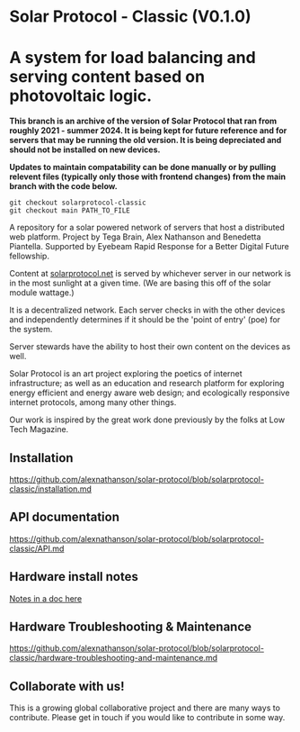 # Solar Protocol - Classic (V0.1.0)

A system for load balancing and serving content based on photovoltaic logic.
=======

<strong>
	<p>
		This branch is an archive of the version of Solar Protocol that ran from roughly 2021 - summer 2024. It is being kept for future reference and for servers that may be running the old version. It is being depreciated and should not be installed on new devices.
	</p>
	<p>
		Updates to maintain compatability can be done manually or by pulling relevent files (typically only those with frontend changes) from the main branch with the code below.
	</p>
</strong>

`git checkout solarprotocol-classic`<br>
`git checkout main PATH_TO_FILE`


A repository for a solar powered network of servers that host a distributed web platform. Project by Tega Brain, Alex Nathanson and Benedetta Piantella. Supported by Eyebeam Rapid Response for a Better Digital Future fellowship.

Content at <a href="http://www.solarprotocol.net">solarprotocol.net</a> is served by whichever server in our network is in the most sunlight at a given time. (We are basing this off of the solar module wattage.)

It is a decentralized network. Each server checks in with the other devices and independently determines if it should be the 'point of entry' (poe) for the system.

Server stewards have the ability to host their own content on the devices as well.

Solar Protocol is an art project exploring the poetics of internet infrastructure; as well as an education and research platform for exploring energy efficient and energy aware web design; and ecologically responsive internet protocols, among many other things.

Our work is inspired by the great work done previously by the folks at Low Tech Magazine.

## Installation

https://github.com/alexnathanson/solar-protocol/blob/solarprotocol-classic/installation.md

## API documentation

https://github.com/alexnathanson/solar-protocol/blob/solarprotocol-classic/API.md

## Hardware install notes  

[Notes in a doc here](https://docs.google.com/document/d/1hdcTf9xUmsjRPd3waJEkQf1Bjive8Z6RmyWv_p5n8Is/edit)

## Hardware Troubleshooting & Maintenance

https://github.com/alexnathanson/solar-protocol/blob/solarprotocol-classic/hardware-troubleshooting-and-maintenance.md

<!-- ### FRONT END
* Code for an energy responsive front end is in test-site folder
* To test, set up a virtual environment and install requirements.txt
 -->

## Collaborate with us!

This is a growing global collaborative project and there are many ways to contribute. Please get in touch if you would like to contribute in some way.
